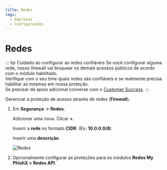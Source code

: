 ```yaml
---
title: Redes
tags:
  - Empresas
  - Configurações
---
```

# Redes

::: tip Cuidado ao configurar as redes confiáveis
Se você configurar alguma rede, nosso firewall vai bloquear os demais acessos públicos de acordo com o módulo habilitado.<br>
Verifique com o seu time quais redes são confiáveis e se realmente precisa habilitar as mesmas em nossa proteção.<br>
Se precisar de apoio adicional converse com o [Customer Success](mailto:cs@phishx.io).
:::

Gerenciar a proteção de acesso através de redes (**Firewall**).

1. Em **Segurança** -> **Redes**.

   Adicionar uma nova. Clicar **+**.

   Inserir a **rede** no formato **CIDR**. (Ex: **10.0.0.0/8**)

   Inserir uma **descrição**.

   ![Redes](https://cdn.phishx.io/phishx-docs/images/phishx_companies_networks_01.webp)

2. Opcionalmente configurar as proteções para os módulos **Redes My PhishX** e **Redes API**.
